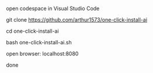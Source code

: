 

open codespace in Visual Studio Code


git clone https://github.com/arthur1573/one-click-install-ai


cd one-click-install-ai


bash one-click-install-ai.sh



open browser: localhost:8080



done